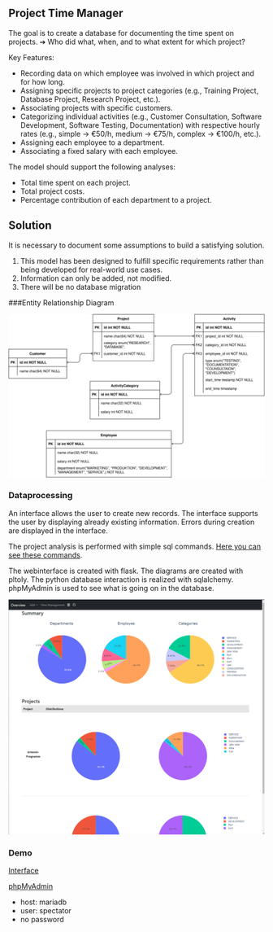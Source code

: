## Project Time Manager

The goal is to create a database for documenting the time spent on projects.
➔ Who did what, when, and to what extent for which project?

Key Features:

- Recording data on which employee was involved in which project and for how long.
- Assigning specific projects to project categories (e.g., Training Project, Database Project, Research Project, etc.).
- Associating projects with specific customers.
- Categorizing individual activities (e.g., Customer Consultation, Software Development, Software Testing, Documentation) with respective hourly rates (e.g., simple → €50/h, medium → €75/h, complex → €100/h, etc.).
- Assigning each employee to a department.
- Associating a fixed salary with each employee.

The model should support the following analyses:

- Total time spent on each project.
- Total project costs.
- Percentage contribution of each department to a project.


## Solution
It is necessary to document some assumptions to build a satisfying solution.

1. This model has been designed to fulfill specific requirements rather than being developed for real-world use cases.
2. Information can only be added, not modified.
3. There will be no database migration

###Entity Relationship Diagram
<br>

![SVG-Bild](https://raw.githubusercontent.com/CarlKuhligk/WHZ-Project-Time-Manger/main/doc/ERD%20-%20Simple.drawio.svg?token=GHSAT0AAAAAACI4PZXGS7UEHLI5O45NO7ROZJKWCBA)

### Dataprocessing
An interface allows the user to create new records.
The interface supports the user by displaying already existing information.
Errors during creation are displayed in the interface.

The project analysis is performed with simple sql commands. [Here you can see these commands](https://github.com/CarlKuhligk/WHZ-Project-Time-Manger/blob/main/app/database/query.py).

The webinterface is created with flask. The diagrams are created with pltoly. The python database interaction is realized with sqlalchemy. phpMyAdmin is used to see what is going on in the database.

![web ui](https://raw.githubusercontent.com/CarlKuhligk/WHZ-Project-Time-Manger/main/doc/sn7hTxdYdJ.png?token=GHSAT0AAAAAACI4PZXH4VN4CCK73WOHZBHWZJKXBIQ)

### Demo

[Interface](https://whz-db-project.kuhligk.de/)


[phpMyAdmin](https://whz-db-inspect.kuhligk.de/)
- host: mariadb
- user: spectator
- no password